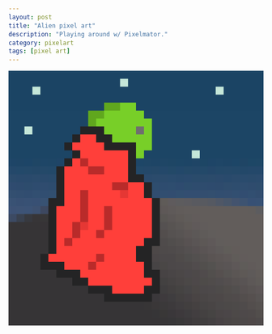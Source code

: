 ```yaml
---
layout: post
title: "Alien pixel art"
description: "Playing around w/ Pixelmator."
category: pixelart
tags: [pixel art]
---
```



<img src="/assets/photos/2013-02-26-alien.png"/>

